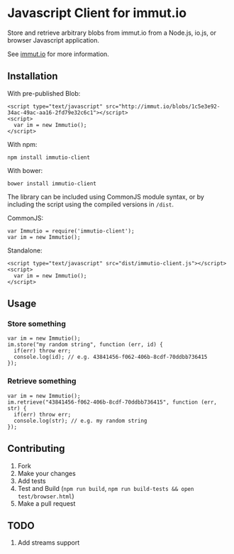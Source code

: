 Javascript Client for immut.io
==============================
Store and retrieve arbitrary blobs from immut.io
from a Node.js, io.js, or browser Javascript application.

See [immut.io](http://immut.io) for more information.

Installation
------------

With pre-published Blob:

```
<script type="text/javascript" src="http://immut.io/blobs/1c5e3e92-34ac-49ac-aa16-2fd79e32c6c1"></script>
<script>
  var im = new Immutio();
</script>
```

With npm:

```
npm install immutio-client
```

With bower:

```
bower install immutio-client
````

The library can be included using CommonJS module syntax, or by including the script using the
compiled versions in `/dist`.

CommonJS:

```
var Immutio = require('immutio-client');
var im = new Immutio();
```

Standalone:

```
<script type="text/javascript" src="dist/immutio-client.js"></script>
<script>
  var im = new Immutio();
</script>
```

Usage
-----

### Store something

```
var im = new Immutio();
im.store("my random string", function (err, id) {
  if(err) throw err;
  console.log(id); // e.g. 43841456-f062-406b-8cdf-70ddbb736415
});
```

### Retrieve something

```
var im = new Immutio();
im.retrieve("43841456-f062-406b-8cdf-70ddbb736415", function (err, str) {
  if(err) throw err;
  console.log(str); // e.g. my random string
});

```

Contributing
------------

1. Fork
2. Make your changes
3. Add tests
4. Test and Build (`npm run build`, `npm run build-tests && open test/browser.html`)
5. Make a pull request

TODO
----

1. Add streams support


